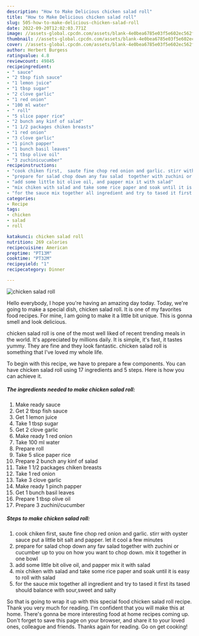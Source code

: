 ```yaml
---
description: "How to Make Delicious chicken salad roll"
title: "How to Make Delicious chicken salad roll"
slug: 505-how-to-make-delicious-chicken-salad-roll
date: 2022-09-20T12:02:03.771Z
image: //assets-global.cpcdn.com/assets/blank-4e0bea6785e03f5e602ec562f230caae08da540cada707380b4fe1bbebba43da.png
thumbnail: //assets-global.cpcdn.com/assets/blank-4e0bea6785e03f5e602ec562f230caae08da540cada707380b4fe1bbebba43da.png
cover: //assets-global.cpcdn.com/assets/blank-4e0bea6785e03f5e602ec562f230caae08da540cada707380b4fe1bbebba43da.png
author: Herbert Burgess
ratingvalue: 4.8
reviewcount: 49845
recipeingredient:
- " sauce"
- "2 tbsp fish sauce"
- "1 lemon juice"
- "1 tbsp sugar"
- "2 clove garlic"
- "1 red onion"
- "100 ml water"
- " roll"
- "5 slice paper rice"
- "2 bunch any kinf of salad"
- "1 1/2 packages chiken breasts"
- "1 red onion"
- "3 clove garlic"
- "1 pinch papper"
- "1 bunch basil leaves"
- "1 tbsp olive oil"
- "3 zuchinicucumber"
recipeinstructions:
- "cook chiken first,  saute fine chop red onion and garlic. stirr with oyster sauce put a little bit salt and papper. let it cool a few minutes"
- "prepare for salad chop down any fav salad  together with zuchini or cucumber up to you on how you want to chop down. mix it together in one bowl"
- "add some little bit olive oil, and papper mix it with salad"
- "mix chiken with salad and take some rice paper and soak until it is easy to roll with salad"
- "for the sauce mix together all ingredient and try to tased it first its tased should balance with sour,sweet and salty"
categories:
- Recipe
tags:
- chicken
- salad
- roll

katakunci: chicken salad roll 
nutrition: 269 calories
recipecuisine: American
preptime: "PT13M"
cooktime: "PT32M"
recipeyield: "1"
recipecategory: Dinner

---
```



![chicken salad roll](//assets-global.cpcdn.com/assets/blank-4e0bea6785e03f5e602ec562f230caae08da540cada707380b4fe1bbebba43da.png)

Hello everybody, I hope you're having an amazing day today. Today, we're going to make a special dish, chicken salad roll. It is one of my favorites food recipes. For mine, I am going to make it a little bit unique. This is gonna smell and look delicious.

chicken salad roll is one of the most well liked of recent trending meals in the world. It's appreciated by millions daily. It is simple, it's fast, it tastes yummy. They are fine and they look fantastic. chicken salad roll is something that I've loved my whole life.




To begin with this recipe, we have to prepare a few components. You can have chicken salad roll using 17 ingredients and 5 steps. Here is how you can achieve it.

<!--inarticleads1-->

##### The ingredients needed to make chicken salad roll:

1. Make ready  sauce
1. Get 2 tbsp fish sauce
1. Get 1 lemon juice
1. Take 1 tbsp sugar
1. Get 2 clove garlic
1. Make ready 1 red onion
1. Take 100 ml water
1. Prepare  roll
1. Take 5 slice paper rice
1. Prepare 2 bunch any kinf of salad
1. Take 1 1/2 packages chiken breasts
1. Take 1 red onion
1. Take 3 clove garlic
1. Make ready 1 pinch papper
1. Get 1 bunch basil leaves
1. Prepare 1 tbsp olive oil
1. Prepare 3 zuchini/cucumber




<!--inarticleads2-->

##### Steps to make chicken salad roll:

1. cook chiken first,  saute fine chop red onion and garlic. stirr with oyster sauce put a little bit salt and papper. let it cool a few minutes
1. prepare for salad chop down any fav salad  together with zuchini or cucumber up to you on how you want to chop down. mix it together in one bowl
1. add some little bit olive oil, and papper mix it with salad
1. mix chiken with salad and take some rice paper and soak until it is easy to roll with salad
1. for the sauce mix together all ingredient and try to tased it first its tased should balance with sour,sweet and salty




So that is going to wrap it up with this special food chicken salad roll recipe. Thank you very much for reading. I'm confident that you will make this at home. There's gonna be more interesting food at home recipes coming up. Don't forget to save this page on your browser, and share it to your loved ones, colleague and friends. Thanks again for reading. Go on get cooking!

